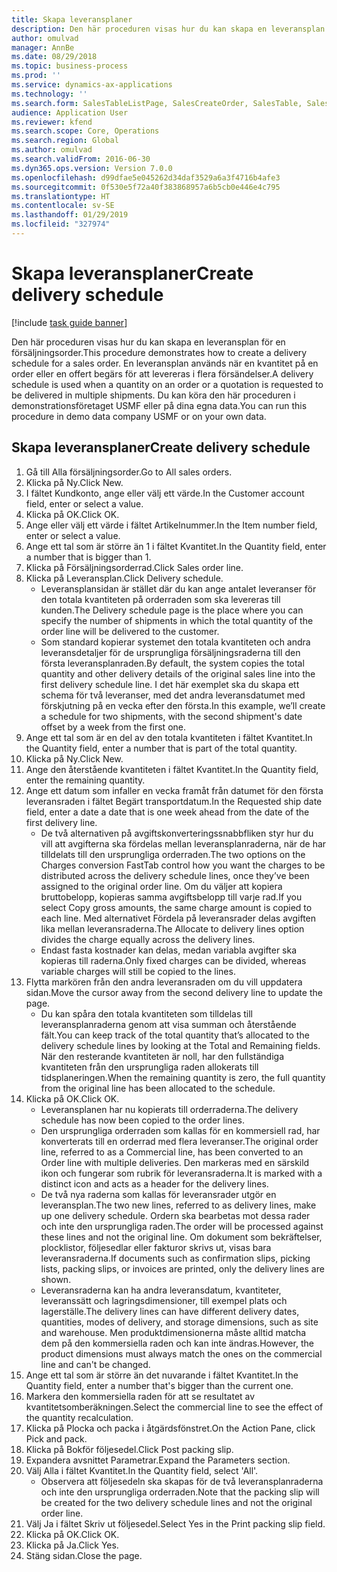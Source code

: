 ```yaml
---
title: Skapa leveransplaner
description: Den här proceduren visas hur du kan skapa en leveransplan för en försäljningsorder.
author: omulvad
manager: AnnBe
ms.date: 08/29/2018
ms.topic: business-process
ms.prod: ''
ms.service: dynamics-ax-applications
ms.technology: ''
ms.search.form: SalesTableListPage, SalesCreateOrder, SalesTable, SalesDeliverySchedule, SalesEditLines,  SrsReportViewerForm
audience: Application User
ms.reviewer: kfend
ms.search.scope: Core, Operations
ms.search.region: Global
ms.author: omulvad
ms.search.validFrom: 2016-06-30
ms.dyn365.ops.version: Version 7.0.0
ms.openlocfilehash: d99dfae5e045262d34daf3529a6a3f4716b4afe3
ms.sourcegitcommit: 0f530e5f72a40f383868957a6b5cb0e446e4c795
ms.translationtype: HT
ms.contentlocale: sv-SE
ms.lasthandoff: 01/29/2019
ms.locfileid: "327974"
---
```

# <a name="create-delivery-schedule"></a><span data-ttu-id="4bfcf-103">Skapa leveransplaner</span><span class="sxs-lookup"><span data-stu-id="4bfcf-103">Create delivery schedule</span></span>

[!include [task guide banner](../../includes/task-guide-banner.md)]

<span data-ttu-id="4bfcf-104">Den här proceduren visas hur du kan skapa en leveransplan för en försäljningsorder.</span><span class="sxs-lookup"><span data-stu-id="4bfcf-104">This procedure demonstrates how to create a delivery schedule for a sales order.</span></span> <span data-ttu-id="4bfcf-105">En leveransplan används när en kvantitet på en order eller en offert begärs för att levereras i flera försändelser.</span><span class="sxs-lookup"><span data-stu-id="4bfcf-105">A delivery schedule is used when a quantity on an order or a quotation is requested to be delivered in multiple shipments.</span></span> <span data-ttu-id="4bfcf-106">Du kan köra den här proceduren i demonstrationsföretaget USMF eller på dina egna data.</span><span class="sxs-lookup"><span data-stu-id="4bfcf-106">You can run this procedure in demo data company USMF or on your own data.</span></span>


## <a name="create-delivery-schedule"></a><span data-ttu-id="4bfcf-107">Skapa leveransplaner</span><span class="sxs-lookup"><span data-stu-id="4bfcf-107">Create delivery schedule</span></span>
1. <span data-ttu-id="4bfcf-108">Gå till Alla försäljningsorder.</span><span class="sxs-lookup"><span data-stu-id="4bfcf-108">Go to All sales orders.</span></span>
2. <span data-ttu-id="4bfcf-109">Klicka på Ny.</span><span class="sxs-lookup"><span data-stu-id="4bfcf-109">Click New.</span></span>
3. <span data-ttu-id="4bfcf-110">I fältet Kundkonto, ange eller välj ett värde.</span><span class="sxs-lookup"><span data-stu-id="4bfcf-110">In the Customer account field, enter or select a value.</span></span>
4. <span data-ttu-id="4bfcf-111">Klicka på OK.</span><span class="sxs-lookup"><span data-stu-id="4bfcf-111">Click OK.</span></span>
5. <span data-ttu-id="4bfcf-112">Ange eller välj ett värde i fältet Artikelnummer.</span><span class="sxs-lookup"><span data-stu-id="4bfcf-112">In the Item number field, enter or select a value.</span></span>
6. <span data-ttu-id="4bfcf-113">Ange ett tal som är större än 1 i fältet Kvantitet.</span><span class="sxs-lookup"><span data-stu-id="4bfcf-113">In the Quantity field, enter a number that is bigger than 1.</span></span>
7. <span data-ttu-id="4bfcf-114">Klicka på Försäljningsorderrad.</span><span class="sxs-lookup"><span data-stu-id="4bfcf-114">Click Sales order line.</span></span>
8. <span data-ttu-id="4bfcf-115">Klicka på Leveransplan.</span><span class="sxs-lookup"><span data-stu-id="4bfcf-115">Click Delivery schedule.</span></span>
    * <span data-ttu-id="4bfcf-116">Leveransplansidan är stället där du kan ange antalet leveranser för den totala kvantiteten på orderraden som ska levereras till kunden.</span><span class="sxs-lookup"><span data-stu-id="4bfcf-116">The Delivery schedule page is the place where you can specify the number of shipments in which the total quantity of the order line will be delivered to the customer.</span></span>    
    * <span data-ttu-id="4bfcf-117">Som standard kopierar systemet den totala kvantiteten och andra leveransdetaljer för de ursprungliga försäljningsraderna till den första leveransplanraden.</span><span class="sxs-lookup"><span data-stu-id="4bfcf-117">By default, the system copies the total quantity and other delivery details of the original sales line into the first delivery schedule line.</span></span> <span data-ttu-id="4bfcf-118">I det här exemplet ska du skapa ett schema för två leveranser, med det andra leveransdatumet med förskjutning på en vecka efter den första.</span><span class="sxs-lookup"><span data-stu-id="4bfcf-118">In this example, we’ll create a schedule for two shipments, with the second shipment's date offset by a week from the first one.</span></span>  
9. <span data-ttu-id="4bfcf-119">Ange ett tal som är en del av den totala kvantiteten i fältet Kvantitet.</span><span class="sxs-lookup"><span data-stu-id="4bfcf-119">In the Quantity field, enter a number that is part of the total quantity.</span></span>
10. <span data-ttu-id="4bfcf-120">Klicka på Ny.</span><span class="sxs-lookup"><span data-stu-id="4bfcf-120">Click New.</span></span>
11. <span data-ttu-id="4bfcf-121">Ange den återstående kvantiteten i fältet Kvantitet.</span><span class="sxs-lookup"><span data-stu-id="4bfcf-121">In the Quantity field, enter the remaining quantity.</span></span>
12. <span data-ttu-id="4bfcf-122">Ange ett datum som infaller en vecka framåt från datumet för den första leveransraden i fältet Begärt transportdatum.</span><span class="sxs-lookup"><span data-stu-id="4bfcf-122">In the Requested ship date field, enter a date a date that is one week ahead from the date of the first delivery line.</span></span>
    * <span data-ttu-id="4bfcf-123">De två alternativen på avgiftskonverteringssnabbfliken styr hur du vill att avgifterna ska fördelas mellan leveransplanraderna, när de har tilldelats till den ursprungliga orderraden.</span><span class="sxs-lookup"><span data-stu-id="4bfcf-123">The two options on the Charges conversion FastTab control how you want the charges to be distributed across the delivery schedule lines, once they’ve been assigned to the original order line.</span></span> <span data-ttu-id="4bfcf-124">Om du väljer att kopiera bruttobelopp, kopieras samma avgiftsbelopp till varje rad.</span><span class="sxs-lookup"><span data-stu-id="4bfcf-124">If you select Copy gross amounts, the same charge amount is copied to each line.</span></span> <span data-ttu-id="4bfcf-125">Med alternativet Fördela på leveransrader delas avgiften lika mellan leveransraderna.</span><span class="sxs-lookup"><span data-stu-id="4bfcf-125">The Allocate to delivery lines option divides the charge equally across the delivery lines.</span></span>  
    * <span data-ttu-id="4bfcf-126">Endast fasta kostnader kan delas, medan variabla avgifter ska kopieras till raderna.</span><span class="sxs-lookup"><span data-stu-id="4bfcf-126">Only fixed charges can be divided, whereas variable charges will still be copied to the lines.</span></span>  
13. <span data-ttu-id="4bfcf-127">Flytta markören från den andra leveransraden om du vill uppdatera sidan.</span><span class="sxs-lookup"><span data-stu-id="4bfcf-127">Move the cursor away from the second delivery line to update the page.</span></span>
    * <span data-ttu-id="4bfcf-128">Du kan spåra den totala kvantiteten som tilldelas till leveransplanraderna genom att visa summan och återstående fält.</span><span class="sxs-lookup"><span data-stu-id="4bfcf-128">You can keep track of the total quantity that’s allocated to the delivery schedule lines by looking at the Total and Remaining fields.</span></span> <span data-ttu-id="4bfcf-129">När den resterande kvantiteten är noll, har den fullständiga kvantiteten från den ursprungliga raden allokerats till tidsplaneringen.</span><span class="sxs-lookup"><span data-stu-id="4bfcf-129">When the remaining quantity is zero, the full quantity from the original line has been allocated to the schedule.</span></span>   
14. <span data-ttu-id="4bfcf-130">Klicka på OK.</span><span class="sxs-lookup"><span data-stu-id="4bfcf-130">Click OK.</span></span>
    * <span data-ttu-id="4bfcf-131">Leveransplanen har nu kopierats till orderraderna.</span><span class="sxs-lookup"><span data-stu-id="4bfcf-131">The delivery schedule has now been copied to the order lines.</span></span>   
    * <span data-ttu-id="4bfcf-132">Den ursprungliga orderraden som kallas för en kommersiell rad, har konverterats till en orderrad med flera leveranser.</span><span class="sxs-lookup"><span data-stu-id="4bfcf-132">The original order line, referred to as a Commercial line, has been converted to an Order line with multiple deliveries.</span></span> <span data-ttu-id="4bfcf-133">Den markeras med en särskild ikon och fungerar som rubrik för leveransraderna.</span><span class="sxs-lookup"><span data-stu-id="4bfcf-133">It is marked with a distinct icon and acts as a header for the delivery lines.</span></span>  
    * <span data-ttu-id="4bfcf-134">De två nya raderna som kallas för leveransrader utgör en leveransplan.</span><span class="sxs-lookup"><span data-stu-id="4bfcf-134">The two new lines, referred to as delivery lines, make up one delivery schedule.</span></span> <span data-ttu-id="4bfcf-135">Ordern ska bearbetas mot dessa rader och inte den ursprungliga raden.</span><span class="sxs-lookup"><span data-stu-id="4bfcf-135">The order will be processed against these lines and not the original line.</span></span> <span data-ttu-id="4bfcf-136">Om dokument som bekräftelser, plocklistor, följesedlar eller fakturor skrivs ut, visas bara leveransraderna.</span><span class="sxs-lookup"><span data-stu-id="4bfcf-136">If documents such as confirmation slips, picking lists, packing slips, or invoices are printed, only the delivery lines are shown.</span></span>   
    * <span data-ttu-id="4bfcf-137">Leveransraderna kan ha andra leveransdatum, kvantiteter, leveranssätt och lagringsdimensioner, till exempel plats och lagerställe.</span><span class="sxs-lookup"><span data-stu-id="4bfcf-137">The delivery lines can have different delivery dates, quantities, modes of delivery, and storage dimensions, such as site and warehouse.</span></span> <span data-ttu-id="4bfcf-138">Men produktdimensionerna måste alltid matcha dem på den kommersiella raden och kan inte ändras.</span><span class="sxs-lookup"><span data-stu-id="4bfcf-138">However, the product dimensions must always match the ones on the commercial line and can't be changed.</span></span>  
15. <span data-ttu-id="4bfcf-139">Ange ett tal som är större än det nuvarande i fältet Kvantitet.</span><span class="sxs-lookup"><span data-stu-id="4bfcf-139">In the Quantity field, enter a number that's bigger than the current one.</span></span>
16. <span data-ttu-id="4bfcf-140">Markera den kommersiella raden för att se resultatet av kvantitetsomberäkningen.</span><span class="sxs-lookup"><span data-stu-id="4bfcf-140">Select the commercial line to see the effect of the quantity recalculation.</span></span>
17. <span data-ttu-id="4bfcf-141">Klicka på Plocka och packa i åtgärdsfönstret.</span><span class="sxs-lookup"><span data-stu-id="4bfcf-141">On the Action Pane, click Pick and pack.</span></span>
18. <span data-ttu-id="4bfcf-142">Klicka på Bokför följesedel.</span><span class="sxs-lookup"><span data-stu-id="4bfcf-142">Click Post packing slip.</span></span>
19. <span data-ttu-id="4bfcf-143">Expandera avsnittet Parametrar.</span><span class="sxs-lookup"><span data-stu-id="4bfcf-143">Expand the Parameters section.</span></span>
20. <span data-ttu-id="4bfcf-144">Välj Alla i fältet Kvantitet.</span><span class="sxs-lookup"><span data-stu-id="4bfcf-144">In the Quantity field, select 'All'.</span></span>
    * <span data-ttu-id="4bfcf-145">Observera att följesedeln ska skapas för de två leveransplanraderna och inte den ursprungliga orderraden.</span><span class="sxs-lookup"><span data-stu-id="4bfcf-145">Note that the packing slip will be created for the two delivery schedule lines and not the original order line.</span></span>  
21. <span data-ttu-id="4bfcf-146">Välj Ja i fältet Skriv ut följesedel.</span><span class="sxs-lookup"><span data-stu-id="4bfcf-146">Select Yes in the Print packing slip field.</span></span>
22. <span data-ttu-id="4bfcf-147">Klicka på OK.</span><span class="sxs-lookup"><span data-stu-id="4bfcf-147">Click OK.</span></span>
23. <span data-ttu-id="4bfcf-148">Klicka på Ja.</span><span class="sxs-lookup"><span data-stu-id="4bfcf-148">Click Yes.</span></span>
24. <span data-ttu-id="4bfcf-149">Stäng sidan.</span><span class="sxs-lookup"><span data-stu-id="4bfcf-149">Close the page.</span></span>

